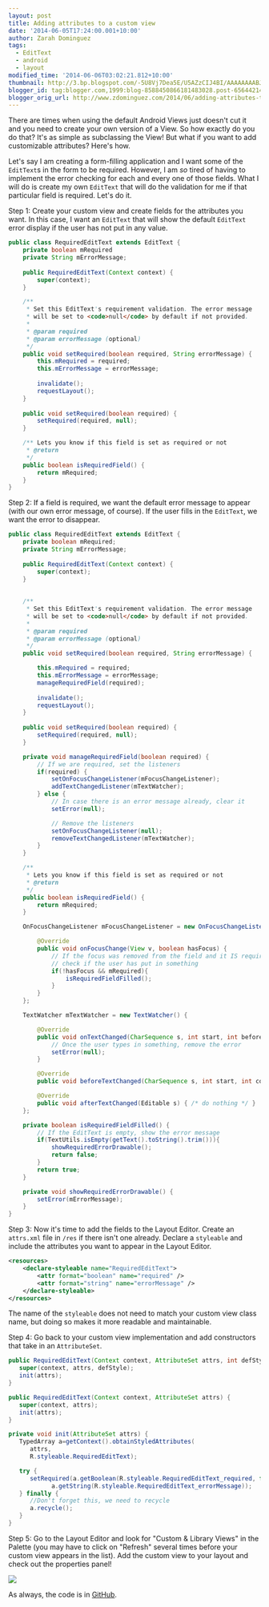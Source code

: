```yaml
---
layout: post
title: Adding attributes to a custom view
date: '2014-06-05T17:24:00.001+10:00'
author: Zarah Dominguez
tags:
  - EditText
  - android
  - layout
modified_time: '2014-06-06T03:02:21.812+10:00'
thumbnail: http://3.bp.blogspot.com/-5U8Vj7Dea5E/U5AZzCIJ4BI/AAAAAAAABJc/BjeIfMRrNpA/s72-c/Screen+Shot+2014-06-05+at+3.18.02+PM.png
blogger_id: tag:blogger.com,1999:blog-8588450866181483028.post-6564421430248280506
blogger_orig_url: http://www.zdominguez.com/2014/06/adding-attributes-to-custom-view.html
---
```


There are times when using the default Android Views just doesn't cut it and you need to create your own version of a View. So how exactly do you do that? It's as simple as subclassing the View! But what if you want to add customizable attributes? Here's how.

Let's say I am creating a form-filling application and I want some of the `EditText`s in the form to be required. However, I am _so_ tired of having to implement the error checking for each and every one of those fields. What I will do is create my own `EditText` that will do the validation for me if that particular field is required. Let's do it.

Step 1: Create your custom view and create fields for the attributes you want. In this case, I want an `EditText` that will show the default `EditText` error display if the user has not put in any value. 

```java
public class RequiredEditText extends EditText {
    private boolean mRequired
    private String mErrorMessage;
    
    public RequiredEditText(Context context) {
        super(context);
    }

    /**
     * Set this EditText's requirement validation. The error message
     * will be set to <code>null</code> by default if not provided.
     * 
     * @param required
     * @param errorMessage (optional)
     */
    public void setRequired(boolean required, String errorMessage) {
        this.mRequired = required;
        this.mErrorMessage = errorMessage;
        
        invalidate();
        requestLayout();
    }
    
    public void setRequired(boolean required) {
        setRequired(required, null);
    }

    /** Lets you know if this field is set as required or not
     * @return
     */
    public boolean isRequiredField() {
        return mRequired;
    }
}
```

Step 2: If a field is required, we want the default error message to appear (with our own error message, of course). If the user fills in the `EditText`, we want the error to disappear.  

```java
public class RequiredEditText extends EditText {
    private boolean mRequired;
    private String mErrorMessage;
    
    public RequiredEditText(Context context) {
        super(context);
    }
    
    
    /** 
     * Set this EditText's requirement validation. The error message 
     * will be set to <code>null</code> by default if not provided.
     * 
     * @param required
     * @param errorMessage (optional)
     */ 
    public void setRequired(boolean required, String errorMessage) {

        this.mRequired = required;
        this.mErrorMessage = errorMessage;
        manageRequiredField(required);
        
        invalidate();
        requestLayout();
    }
    
    public void setRequired(boolean required) {
        setRequired(required, null);
    }

    private void manageRequiredField(boolean required) {
        // If we are required, set the listeners
        if(required) {
            setOnFocusChangeListener(mFocusChangeListener);
            addTextChangedListener(mTextWatcher);
        } else {
            // In case there is an error message already, clear it
            setError(null);

            // Remove the listeners
            setOnFocusChangeListener(null);
            removeTextChangedListener(mTextWatcher);
        }
    }

    /**
     * Lets you know if this field is set as required or not
     * @return
     */
    public boolean isRequiredField() {
        return mRequired;
    }

    OnFocusChangeListener mFocusChangeListener = new OnFocusChangeListener() {

        @Override
        public void onFocusChange(View v, boolean hasFocus) {
            // If the focus was removed from the field and it IS required,
            // check if the user has put in something
            if(!hasFocus && mRequired){
                isRequiredFieldFilled();
            }
        }
    };

    TextWatcher mTextWatcher = new TextWatcher() {

        @Override
        public void onTextChanged(CharSequence s, int start, int before, int count) {
            // Once the user types in something, remove the error
            setError(null);
        }

        @Override
        public void beforeTextChanged(CharSequence s, int start, int count, int after) { /* do nothing */ }

        @Override
        public void afterTextChanged(Editable s) { /* do nothing */ }
    };

    private boolean isRequiredFieldFilled() {
        // If the EditText is empty, show the error message
        if(TextUtils.isEmpty(getText().toString().trim())){
            showRequiredErrorDrawable();
            return false;
        }
        return true;
    }

    private void showRequiredErrorDrawable() {
        setError(mErrorMessage);
    }
}
```

Step 3: Now it's time to add the fields to the Layout Editor. Create an `attrs.xml` file in `/res` if there isn't one already. Declare a `styleable` and include the attributes you want to appear in the Layout Editor.
```xml
<resources>
    <declare-styleable name="RequiredEditText">
        <attr format="boolean" name="required" />
        <attr format="string" name="errorMessage" />
    </declare-styleable>
</resources>
```

The name of the `styleable` does not need to match your custom view class name, but doing so makes it more readable and maintainable.

Step 4: Go back to your custom view implementation and add constructors that take in an `AttributeSet`.
```java
public RequiredEditText(Context context, AttributeSet attrs, int defStyle) {
   super(context, attrs, defStyle);
   init(attrs);
}

public RequiredEditText(Context context, AttributeSet attrs) {
   super(context, attrs);
   init(attrs);
}

private void init(AttributeSet attrs) { 
   TypedArray a=getContext().obtainStyledAttributes(
      attrs,
      R.styleable.RequiredEditText);

   try {
      setRequired(a.getBoolean(R.styleable.RequiredEditText_required, false), 
            a.getString(R.styleable.RequiredEditText_errorMessage));
   } finally {
      //Don't forget this, we need to recycle
      a.recycle();
   }
}

```

Step 5: Go to the Layout Editor and look for "Custom & Library Views" in the Palette (you may have to click on "Refresh" several times before your custom view appears in the list). Add the custom view to your layout and check out the properties panel!

<a href="http://3.bp.blogspot.com/-5U8Vj7Dea5E/U5AZzCIJ4BI/AAAAAAAABJc/BjeIfMRrNpA/s1600/Screen+Shot+2014-06-05+at+3.18.02+PM.png" imageanchor="1"><img border="0" src="http://3.bp.blogspot.com/-5U8Vj7Dea5E/U5AZzCIJ4BI/AAAAAAAABJc/BjeIfMRrNpA/s320/Screen+Shot+2014-06-05+at+3.18.02+PM.png" /></a>

As always, the code is in [GitHub](https://github.com/zmdominguez/custom-view).